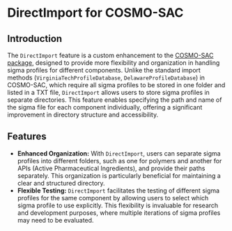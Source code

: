 # DirectImport for COSMO-SAC

## Introduction
The `DirectImport` feature is a custom enhancement to the [COSMO-SAC package](https://github.com/usnistgov/COSMOSAC), designed to provide more flexibility and organization in handling sigma profiles for different components. Unlike the standard import methods (`VirginiaTechProfileDatabase`, `DelawareProfileDatabase`) in COSMO-SAC, which require all sigma profiles to be stored in one folder and listed in a TXT file, `DirectImport` allows users to store sigma profiles in separate directories. This feature enables specifying the path and name of the sigma file for each component individually, offering a significant improvement in directory structure and accessibility.

## Features
- **Enhanced Organization:** With `DirectImport`, users can separate sigma profiles into different folders, such as one for polymers and another for APIs (Active Pharmaceutical Ingredients), and provide their paths separately. This organization is particularly beneficial for maintaining a clear and structured directory.
- **Flexible Testing:** `DirectImport` facilitates the testing of different sigma profiles for the same component by allowing users to select which sigma profile to use explicitly. This flexibility is invaluable for research and development purposes, where multiple iterations of sigma profiles may need to be evaluated.

